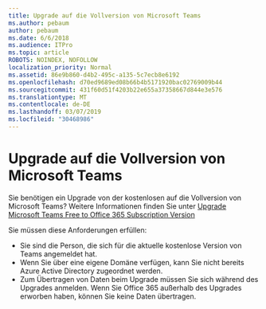 ```yaml
---
title: Upgrade auf die Vollversion von Microsoft Teams
ms.author: pebaum
author: pebaum
ms.date: 6/6/2018
ms.audience: ITPro
ms.topic: article
ROBOTS: NOINDEX, NOFOLLOW
localization_priority: Normal
ms.assetid: 86e9b860-d4b2-495c-a135-5c7ecb8e6192
ms.openlocfilehash: d70ed9689ed08b66b4b5171920bac02769009b44
ms.sourcegitcommit: 431f60d51f4203b22e655a37358667d844e3e576
ms.translationtype: MT
ms.contentlocale: de-DE
ms.lasthandoff: 03/07/2019
ms.locfileid: "30468986"
---
```

# <a name="upgrade-to-the-full-version-of-microsoft-teams"></a>Upgrade auf die Vollversion von Microsoft Teams

Sie benötigen ein Upgrade von der kostenlosen auf die Vollversion von Microsoft Teams? Weitere Informationen finden Sie unter [Upgrade Microsoft Teams Free to Office 365 Subscription Version](https://docs.microsoft.com/en-us/microsoftteams/upgrade-freemium)

Sie müssen diese Anforderungen erfüllen:
- Sie sind die Person, die sich für die aktuelle ﻿kostenlose Version von Teams angemeldet hat.
- Wenn Sie über eine eigene Domäne verfügen, kann Sie nicht bereits Azure Active Directory zugeordnet werden.
- Zum Übertragen von Daten beim Upgrade müssen Sie sich während des Upgrades anmelden. Wenn Sie Office 365 außerhalb des Upgrades erworben haben, können Sie keine Daten übertragen.


